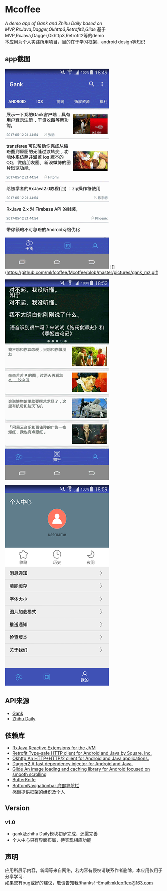 # Mcoffee
*A demo app of Gank and Zhihu Daily based on MVP,RxJava,Dagger,Okhttp3,Retrofit2,Glide*
基于MVP,RxJava,Dagger,Okhttp3,Retrofit2等的demo
<br>本应用为个人实践所用项目，目的在于学习框架，android design等知识

## app截图

![Gank](https://github.com/mkfcoffee/Mcoffee/blob/master/pictures/gank.gif)
![] (https://github.com/mkfcoffee/Mcoffee/blob/master/pictures/gank_mz.gif)

![ZhihuDaily](https://github.com/mkfcoffee/Mcoffee/blob/master/pictures/zhihu.gif)

![个人中心](https://github.com/mkfcoffee/Mcoffee/blob/master/pictures/my_info.png)

## API来源
* [Gank](http://gank.io/api)
* [Zhihu Daily](https://github.com/izzyleung/ZhihuDailyPurify/wiki/%E7%9F%A5%E4%B9%8E%E6%97%A5%E6%8A%A5-API-%E5%88%86%E6%9E%90)

## 依赖库
* [RxJava Reactive Extensions for the JVM](https://github.com/ReactiveX/RxJava)
* [Retrofit Type-safe HTTP client for Android and Java by Square, Inc.](https://github.com/square/retrofit)
* [Okhttp An HTTP+HTTP/2 client for Android and Java applications.](https://github.com/square/okhttp)
* [Dagger2 A fast dependency injector for Android and Java.](https://github.com/square/dagger)
* [Glide An image loading and caching library for Android focused on smooth scrolling](https://github.com/bumptech/glide)
* [ButterKnife](https://github.com/JakeWharton/butterknife)
* [BottomNavigationbar 底部导航栏](https://github.com/Ashok-Varma/BottomNavigation)
  <br>感谢提供框架的组织及个人

## Version
### v1.0
* gank及zhihu Daily模块初步完成，还需完善
* 个人中心只有界面布局，待实现相应功能
 

## 声明
应用所展示内容，新闻等来自网络，若内容有侵权请联系作者删除，本应用仅用于分享学习.<br>如果您有bug或好的建议，敬请告知我!thanks!
-Email:<mkfcoffee@163.com>

